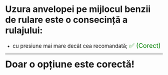 # Uzura anvelopei pe mijlocul benzii de rulare este o consecință a rulajului:

- <span style="font-size: larger;">cu presiune mai mare decât cea recomandată; <span style="color: green; font-size: larger;">✅ (Corect)</span></span>

---

<span style="font-size: 30px; font-weight: bold;">**Doar o opțiune este corectă!**</span>